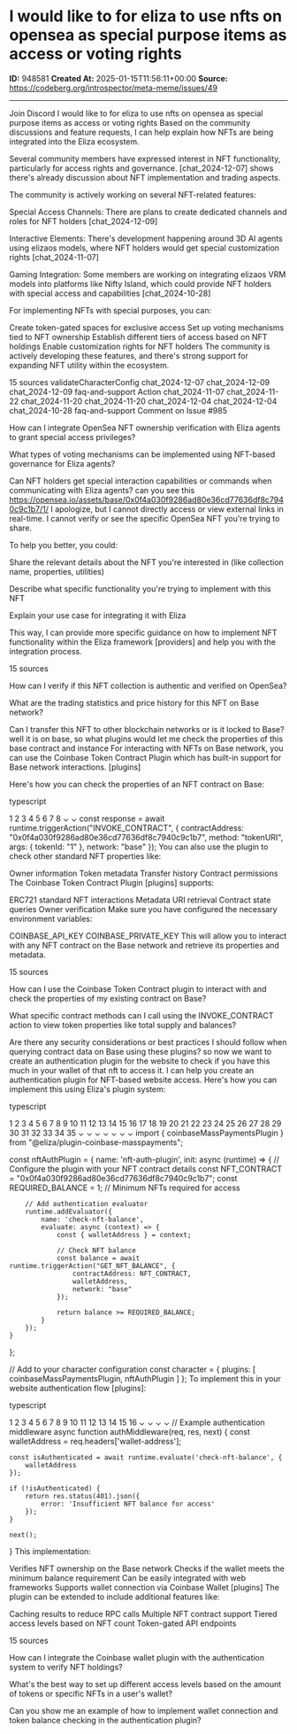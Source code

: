 # I would like to for eliza to use nfts on opensea as special purpose items as access or voting rights

**ID:** 948581
**Created At:** 2025-01-15T11:56:11+00:00
**Source:** https://codeberg.org/introspector/meta-meme/issues/49

---

Join Discord
I would like to for eliza to use nfts on opensea as special purpose items as access or voting rights
Based on the community discussions and feature requests, I can help explain how NFTs are being integrated into the Eliza ecosystem.

Several community members have expressed interest in NFT functionality, particularly for access rights and governance. [chat_2024-12-07] shows there's already discussion about NFT implementation and trading aspects.

The community is actively working on several NFT-related features:

Special Access Channels: There are plans to create dedicated channels and roles for NFT holders [chat_2024-12-09]

Interactive Elements: There's development happening around 3D AI agents using elizaos models, where NFT holders would get special customization rights [chat_2024-11-07]

Gaming Integration: Some members are working on integrating elizaos VRM models into platforms like Nifty Island, which could provide NFT holders with special access and capabilities [chat_2024-10-28]

For implementing NFTs with special purposes, you can:

Create token-gated spaces for exclusive access
Set up voting mechanisms tied to NFT ownership
Establish different tiers of access based on NFT holdings
Enable customization rights for NFT holders
The community is actively developing these features, and there's strong support for expanding NFT utility within the ecosystem.


15 sources
validateCharacterConfig
chat_2024-12-07
chat_2024-12-09
chat_2024-12-09
faq-and-support
Action
chat_2024-11-07
chat_2024-11-22
chat_2024-11-20
chat_2024-11-20
chat_2024-12-04
chat_2024-12-04
chat_2024-10-28
faq-and-support
Comment on Issue #985

How can I integrate OpenSea NFT ownership verification with Eliza agents to grant special access privileges?

What types of voting mechanisms can be implemented using NFT-based governance for Eliza agents?

Can NFT holders get special interaction capabilities or commands when communicating with Eliza agents?
can you see this https://opensea.io/assets/base/0x0f4a030f9286ad80e36cd77636df8c7940c9c1b7/1/
I apologize, but I cannot directly access or view external links in real-time. I cannot verify or see the specific OpenSea NFT you're trying to share.

To help you better, you could:

Share the relevant details about the NFT you're interested in (like collection name, properties, utilities)

Describe what specific functionality you're trying to implement with this NFT

Explain your use case for integrating it with Eliza

This way, I can provide more specific guidance on how to implement NFT functionality within the Eliza framework [providers] and help you with the integration process.


15 sources

How can I verify if this NFT collection is authentic and verified on OpenSea?

What are the trading statistics and price history for this NFT on Base network?

Can I transfer this NFT to other blockchain networks or is it locked to Base?
well it is on base, so what plugins would let me check the properties of this base contract and instance
For interacting with NFTs on Base network, you can use the Coinbase Token Contract Plugin which has built-in support for Base network interactions. [plugins]

Here's how you can check the properties of an NFT contract on Base:

typescript

1
2
3
4
5
6
7
8
⌄
⌄
const response = await runtime.triggerAction("INVOKE_CONTRACT", {
  contractAddress: "0x0f4a030f9286ad80e36cd77636df8c7940c9c1b7",
  method: "tokenURI",
  args: {
    tokenId: "1"
  },
  network: "base"
});
You can also use the plugin to check other standard NFT properties like:

Owner information
Token metadata
Transfer history
Contract permissions
The Coinbase Token Contract Plugin [plugins] supports:

ERC721 standard NFT interactions
Metadata URI retrieval
Contract state queries
Owner verification
Make sure you have configured the necessary environment variables:

COINBASE_API_KEY
COINBASE_PRIVATE_KEY
This will allow you to interact with any NFT contract on the Base network and retrieve its properties and metadata.


15 sources

How can I use the Coinbase Token Contract plugin to interact with and check the properties of my existing contract on Base?

What specific contract methods can I call using the INVOKE_CONTRACT action to view token properties like total supply and balances?

Are there any security considerations or best practices I should follow when querying contract data on Base using these plugins?
so now we want to create an authentication plugin for the website to check if you have this much in your wallet of that nft to access it.
I can help you create an authentication plugin for NFT-based website access. Here's how you can implement this using Eliza's plugin system:

typescript

1
2
3
4
5
6
7
8
9
10
11
12
13
14
15
16
17
18
19
20
21
22
23
24
25
26
27
28
29
30
31
32
33
34
35
⌄
⌄
⌄
⌄
⌄
⌄
⌄
import { coinbaseMassPaymentsPlugin } from "@eliza/plugin-coinbase-masspayments";

const nftAuthPlugin = {
    name: 'nft-auth-plugin',
    init: async (runtime) => {
        // Configure the plugin with your NFT contract details
        const NFT_CONTRACT = "0x0f4a030f9286ad80e36cd77636df8c7940c9c1b7";
        const REQUIRED_BALANCE = 1; // Minimum NFTs required for access

        // Add authentication evaluator
        runtime.addEvaluator({
            name: 'check-nft-balance',
            evaluate: async (context) => {
                const { walletAddress } = context;
                
                // Check NFT balance
                const balance = await runtime.triggerAction("GET_NFT_BALANCE", {
                    contractAddress: NFT_CONTRACT,
                    walletAddress,
                    network: "base"
                });

                return balance >= REQUIRED_BALANCE;
            }
        });
    }
};

// Add to your character configuration
const character = {
    plugins: [
        coinbaseMassPaymentsPlugin,
        nftAuthPlugin
    ]
};
To implement this in your website authentication flow [plugins]:

typescript

1
2
3
4
5
6
7
8
9
10
11
12
13
14
15
16
⌄
⌄
⌄
⌄
// Example authentication middleware
async function authMiddleware(req, res, next) {
    const walletAddress = req.headers['wallet-address'];
    
    const isAuthenticated = await runtime.evaluate('check-nft-balance', {
        walletAddress
    });

    if (!isAuthenticated) {
        return res.status(401).json({
            error: 'Insufficient NFT balance for access'
        });
    }

    next();
}
This implementation:

Verifies NFT ownership on the Base network
Checks if the wallet meets the minimum balance requirement
Can be easily integrated with web frameworks
Supports wallet connection via Coinbase Wallet [plugins]
The plugin can be extended to include additional features like:

Caching results to reduce RPC calls
Multiple NFT contract support
Tiered access levels based on NFT count
Token-gated API endpoints

15 sources

How can I integrate the Coinbase wallet plugin with the authentication system to verify NFT holdings?

What's the best way to set up different access levels based on the amount of tokens or specific NFTs in a user's wallet?

Can you show me an example of how to implement wallet connection and token balance checking in the authentication plugin?